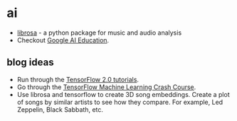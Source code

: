 # ai

* [librosa](http://librosa.github.io/librosa/) - a python package for music and audio analysis
* Checkout [Google AI Education](https://ai.google/education).

## blog ideas

* Run through the [TensorFlow 2.0 tutorials](https://www.tensorflow.org/alpha/tutorials/quickstart/beginner).
* Go through the [TensorFlow Machine Learning Crash Course](https://developers.google.com/machine-learning/crash-course/).
* Use librosa and tensorflow to create 3D song embeddings. Create a plot of songs by similar artists to see how they compare. For example, Led Zeppelin, Black Sabbath, etc.
